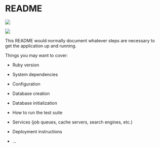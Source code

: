 # README

![](http://res.cloudinary.com/ddpouudhk/image/upload/v1484912834/Schermafbeelding_2017-01-20_om_12.46.31_gsd8yy.png)

![](http://res.cloudinary.com/ddpouudhk/image/upload/v1484912504/Schermafbeelding_2017-01-20_om_12.38.53_jpsrl9.png)





This README would normally document whatever steps are necessary to get the
application up and running.

Things you may want to cover:

* Ruby version

* System dependencies

* Configuration

* Database creation

* Database initialization

* How to run the test suite

* Services (job queues, cache servers, search engines, etc.)

* Deployment instructions

* ...
